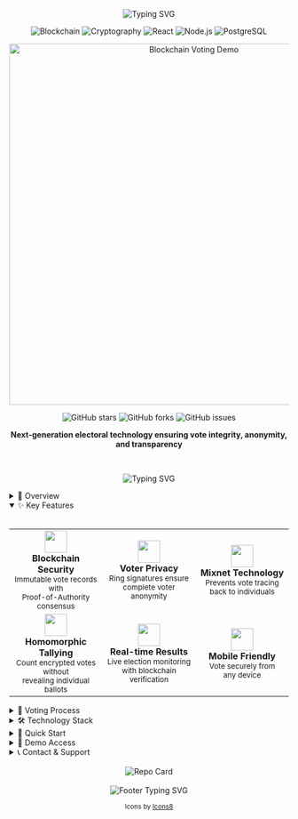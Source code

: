 <div align="center">
  
  <!-- Dynamic Animated Header -->
  <img src="https://readme-typing-svg.herokuapp.com?font=Fira+Code&weight=700&size=40&duration=3000&pause=1000&color=0969DA&center=true&vCenter=true&random=false&width=600&height=70&lines=%F0%9F%94%97+BLOCKCHAIN+VOTING;Secure+%E2%80%A2+Transparent+%E2%80%A2+Anonymous" alt="Typing SVG" />
  
  <!-- Badge Section -->
  <p>
    <img src="https://img.shields.io/badge/Blockchain-Powered-blue?style=for-the-badge&logo=ethereum" alt="Blockchain" />
    <img src="https://img.shields.io/badge/Cryptography-Advanced-red?style=for-the-badge&logo=keycdn" alt="Cryptography" />
    <img src="https://img.shields.io/badge/React-Frontend-61DAFB?style=for-the-badge&logo=react" alt="React" />
    <img src="https://img.shields.io/badge/Node.js-Backend-339933?style=for-the-badge&logo=node.js" alt="Node.js" />
    <img src="https://img.shields.io/badge/PostgreSQL-Database-4169E1?style=for-the-badge&logo=postgresql" alt="PostgreSQL" />
  </p>
  
  <!-- Animated Demo GIF -->
  <img src="https://i.imgur.com/1QyZ92j.gif" alt="Blockchain Voting Demo" width="650px" />
  
  <!-- Project Stats -->
  <p>
    <img alt="GitHub stars" src="https://img.shields.io/github/stars/MuhammadZainIqbal/Online_Voting_System?style=social">
    <img alt="GitHub forks" src="https://img.shields.io/github/forks/MuhammadZainIqbal/Online_Voting_System?style=social">
    <img alt="GitHub issues" src="https://img.shields.io/github/issues/MuhammadZainIqbal/Online_Voting_System?style=social">
  </p>
</div>

<p align="center">
  <b>Next-generation electoral technology ensuring vote integrity, anonymity, and transparency</b>
</p>

<br>

<!-- Overview Section with Animation -->
<p align="center">
  <img src="https://readme-typing-svg.herokuapp.com?font=Fira+Code&weight=500&size=22&duration=3000&pause=1000&color=0969DA&center=true&vCenter=true&random=false&width=410&height=45&lines=Revolutionizing+Elections" alt="Typing SVG" />
</p>

<details>
<summary>💫 Overview</summary>
<br>

Our blockchain voting system combines distributed ledger technology with advanced cryptography to create a secure, transparent, and anonymous electoral process that's tamper-resistant and auditable. 

> "This system represents a quantum leap in how modern democracies can utilize technology to enhance the integrity of their electoral processes."

</details>

<!-- Features Section with Custom Icons and Formatting -->
<details open>
<summary>✨ Key Features</summary>
<br>

<table align="center">
  <tr>
    <td align="center" width="33%">
      <img src="https://img.icons8.com/fluency/48/blockchain-technology.png" width="40" height="40"/><br>
      <b>Blockchain Security</b><br>
      <sub>Immutable vote records with<br>Proof-of-Authority consensus</sub>
    </td>
    <td align="center" width="33%">
      <img src="https://img.icons8.com/fluency/48/private.png" width="40" height="40"/><br>
      <b>Voter Privacy</b><br>
      <sub>Ring signatures ensure<br>complete voter anonymity</sub>
    </td>
    <td align="center" width="33%">
      <img src="https://img.icons8.com/fluency/48/shuffle.png" width="40" height="40"/><br>
      <b>Mixnet Technology</b><br>
      <sub>Prevents vote tracing<br>back to individuals</sub>
    </td>
  </tr>
  <tr>
    <td align="center">
      <img src="https://img.icons8.com/fluency/48/combination-lock.png" width="40" height="40"/><br>
      <b>Homomorphic Tallying</b><br>
      <sub>Count encrypted votes without<br>revealing individual ballots</sub>
    </td>
    <td align="center">
      <img src="https://img.icons8.com/fluency/48/combo-chart.png" width="40" height="40"/><br>
      <b>Real-time Results</b><br>
      <sub>Live election monitoring<br>with blockchain verification</sub>
    </td>
    <td align="center">
      <img src="https://img.icons8.com/fluency/48/mobile-payment.png" width="40" height="40"/><br>
      <b>Mobile Friendly</b><br>
      <sub>Vote securely from<br>any device</sub>
    </td>
  </tr>
</table>
</details>

<!-- Process Flow Section with Animated Icons -->
<details>
<summary>🔄 Voting Process</summary>
<br>

<div align="center">
  <table>
    <tr>
      <td align="center"><img src="https://img.icons8.com/fluency/48/registration.png" width="32"/></td>
      <td><b>Registration</b> - Secure voter verification with CNIC and email</td>
    </tr>
    <tr>
      <td align="center"><img src="https://img.icons8.com/fluency/48/key-security.png" width="32"/></td>
      <td><b>Authentication</b> - Multi-factor auth ensures legitimate voters</td>
    </tr>
    <tr>
      <td align="center"><img src="https://img.icons8.com/fluency/48/ballot.png" width="32"/></td>
      <td><b>Vote Casting</b> - Encrypted ballots with cryptographic anonymity</td>
    </tr>
    <tr>
      <td align="center"><img src="https://img.icons8.com/fluency/48/blockchain.png" width="32"/></td>
      <td><b>Recording</b> - Immutable storage on tamper-proof blockchain</td>
    </tr>
    <tr>
      <td align="center"><img src="https://img.icons8.com/fluency/48/check-all.png" width="32"/></td>
      <td><b>Verification</b> - Voters can confirm their vote was counted</td>
    </tr>
    <tr>
      <td align="center"><img src="https://img.icons8.com/fluency/48/graph.png" width="32"/></td>
      <td><b>Tallying</b> - Secure counting without decrypting individual votes</td>
    </tr>
  </table>
</div>

</details>

<!-- Technology Stack Sunburst -->
<details>
<summary>🛠️ Technology Stack</summary>
<br>

<div align="center">
  <table>
    <tr>
      <th>Layer</th>
      <th>Technologies</th>
    </tr>
    <tr>
      <td><b>Frontend</b></td>
      <td>
        <img alt="React" src="https://img.shields.io/badge/React-61DAFB?style=flat-square&logo=react&logoColor=black" />
        <img alt="Bootstrap" src="https://img.shields.io/badge/Bootstrap-7952B3?style=flat-square&logo=bootstrap&logoColor=white" />
        <img alt="Context API" src="https://img.shields.io/badge/Context_API-0869DA?style=flat-square&logo=react&logoColor=white" />
      </td>
    </tr>
    <tr>
      <td><b>Backend</b></td>
      <td>
        <img alt="Node.js" src="https://img.shields.io/badge/Node.js-339933?style=flat-square&logo=node.js&logoColor=white" />
        <img alt="Express" src="https://img.shields.io/badge/Express-000000?style=flat-square&logo=express&logoColor=white" />
        <img alt="JWT" src="https://img.shields.io/badge/JWT-000000?style=flat-square&logo=json-web-tokens&logoColor=white" />
      </td>
    </tr>
    <tr>
      <td><b>Database</b></td>
      <td>
        <img alt="PostgreSQL" src="https://img.shields.io/badge/PostgreSQL-4169E1?style=flat-square&logo=postgresql&logoColor=white" />
        <img alt="Sequelize" src="https://img.shields.io/badge/Sequelize-52B0E7?style=flat-square&logo=sequelize&logoColor=white" />
      </td>
    </tr>
    <tr>
      <td><b>Security</b></td>
      <td>
        <img alt="Blockchain" src="https://img.shields.io/badge/Blockchain-121D33?style=flat-square&logo=bitcoin-sv&logoColor=white" />
        <img alt="Cryptography" src="https://img.shields.io/badge/Cryptography-FF6F00?style=flat-square&logo=keycdn&logoColor=white" />
        <img alt="OAuth 2.0" src="https://img.shields.io/badge/OAuth_2.0-EB5424?style=flat-square&logo=auth0&logoColor=white" />
      </td>
    </tr>
  </table>
</div>

</details>

<!-- Installation with Animated Terminal -->
<details>
<summary>🚀 Quick Start</summary>
<br>

<div align="center">
  <img src="https://i.imgur.com/Whf4okS.gif" alt="Installation Demo" width="600px" />
</div>

```bash
# Clone repository
git clone https://github.com/MuhammadZainIqbal/Online_Voting_System.git

# Server setup
cd Online_Voting_System/server
npm install
npm run dev

# Client setup (in a new terminal)
cd ../client
npm install
npm start
```

> 💡 **Pro Tip**: Make sure you have Node.js v14+ and PostgreSQL v12+ installed.

</details>

<!-- Demo Access with Animated Login -->
<details>
<summary>🔑 Demo Access</summary>
<br>

<div align="center">
  <img src="https://i.imgur.com/pD3JE8K.gif" alt="Login Demo" width="500px" />
</div>

### Admin Portal Credentials

| Field      | Value                       |
|------------|------------------------------|
| **CNIC**   | `1234567890123`              |
| **Email**  | `zainiqbal7007@gmail.com`    |
| **Password** | `Adminadmin@1`              |

> ⚠️ **Note**: Use these credentials for demo purposes only.

</details>

<!-- Contact with Animated Social Icons -->
<details>
<summary>📞 Contact & Support</summary>
<br>

<div align="center">
  <a href="mailto:zainiqbal7007@gmail.com"><img src="https://img.icons8.com/fluency/48/gmail.png" width="40" height="40"/></a>
  <a href="https://github.com/MuhammadZainIqbal"><img src="https://img.icons8.com/fluency/48/github.png" width="40" height="40"/></a>
  <a href="https://www.linkedin.com/in/muhammad-zain-iqbal"><img src="https://img.icons8.com/fluency/48/linkedin.png" width="40" height="40"/></a>
</div>

<p align="center">Feel free to reach out for any questions or support requests!</p>

</details>

<!-- GitHub Activity -->
<br>
<div align="center">
  <img src="https://github-readme-stats.vercel.app/api/pin/?username=MuhammadZainIqbal&repo=Online_Voting_System&theme=react" alt="Repo Card" />
</div>

<!-- Footer with Animation -->
<br>
<div align="center">
  <img src="https://readme-typing-svg.herokuapp.com?font=Fira+Code&size=12&duration=3000&pause=1000&color=0969DA&center=true&vCenter=true&random=false&width=500&height=30&lines=Made+with+%E2%9D%A4%EF%B8%8F+by+Muhammad+Zain+Iqbal;%C2%A9+2025+Blockchain+Voting+System.+All+rights+reserved." alt="Footer Typing SVG" />
  
  <sub>Icons by <a href="https://icons8.com">Icons8</a></sub>
</div>